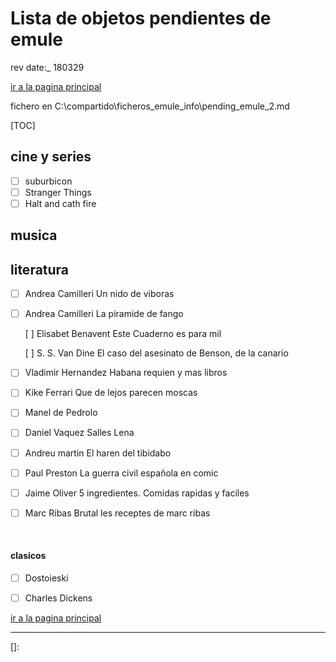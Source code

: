 # Lista de objetos pendientes de emule

rev date:_ 180329

[ir a la pagina principal](Listado_de_documentos.html)

fichero en C:\compartido\ficheros_emule_info\pending_emule_2.md

[TOC]



## cine y series

- [ ] suburbicon
- [ ] Stranger Things
- [ ] Halt and cath fire

## musica



## literatura

- [ ] Andrea Camilleri                  Un nido de viboras

- [ ] Andrea Camilleri                  La piramide de fango

	 [ ] Elisabet Benavent		Este Cuaderno es para mil

	 [ ] S. S. Van Dine 	                 El caso del asesinato de Benson, de la canario

- [ ] Vladimir Hernandez              Habana requien y mas libros

- [ ] Kike Ferrari                             Que de lejos parecen moscas

- [ ] Manel de Pedrolo

- [ ] Daniel Vaquez Salles            Lena

- [ ] Andreu martin                      El haren del tibidabo

- [ ] Paul Preston                          La guerra civil española en comic

- [ ] Jaime Oliver                          5 ingredientes. Comidas rapidas y faciles

- [ ] Marc Ribas                            Brutal les receptes de marc ribas

   ​


#### clasicos

- [ ] Dostoieski
- [ ] Charles Dickens


[ir a la pagina principal](Listado_de_documentos.html)

__________________

[]: 


